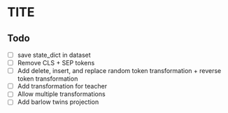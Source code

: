 # TITE

## Todo

- [ ] save state_dict in dataset
- [ ] Remove CLS + SEP tokens
- [ ] Add delete, insert, and replace random token transformation + reverse token transformation
- [ ] Add transformation for teacher
- [ ] Allow multiple transformations
- [ ] Add barlow twins projection
